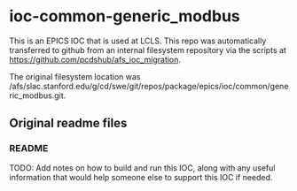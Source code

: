 # ioc-common-generic_modbus
This is an EPICS IOC that is used at LCLS. This repo was automatically transferred to github from an internal filesystem repository via the scripts at https://github.com/pcdshub/afs_ioc_migration.

The original filesystem location was /afs/slac.stanford.edu/g/cd/swe/git/repos/package/epics/ioc/common/generic_modbus.git.


## Original readme files
### README
TODO: Add notes on how to build and run this IOC,
along with any useful information that would help
someone else to support this IOC if needed.

